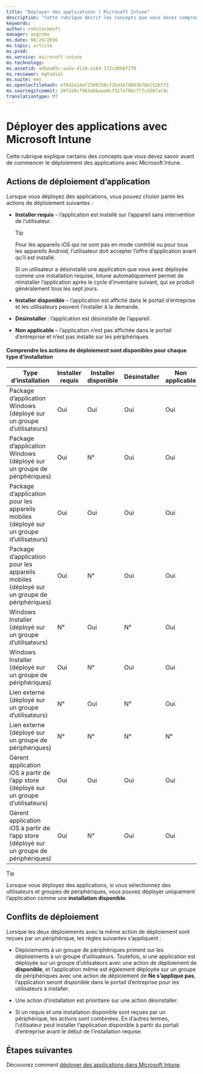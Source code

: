 ```yaml
---
title: "Déployer des applications | Microsoft Intune"
description: "Cette rubrique décrit les concepts que vous devez comprendre avant de commencer le déploiement des applications avec Intune."
keywords: 
author: robstackmsft
manager: angrobe
ms.date: 08/29/2016
ms.topic: article
ms.prod: 
ms.service: microsoft-intune
ms.technology: 
ms.assetid: ad5ea85c-aa2e-4110-a184-172cd0b8f270
ms.reviewer: mghadial
ms.suite: ems
ms.openlocfilehash: ef042e24af2300250cf2bd1bf9803678e252b773
ms.sourcegitcommit: 28f2e8cf965a6baaa8cf317af8bc777cd28fac4c
translationtype: MT
---
```

# Déployer des applications avec Microsoft Intune

Cette rubrique explique certains des concepts que vous devez savoir avant de commencer le déploiement des applications avec Microsoft Intune.


## Actions de déploiement d’application
Lorsque vous déployez des applications, vous pouvez choisir parmi les actions de déploiement suivantes :

-   **Installer requis** – l’application est installé sur l’appareil sans intervention de l’utilisateur.

    > [!TIP]
    > Pour les appareils iOS qui ne sont pas en mode contrôlé ou pour tous les appareils Android, l’utilisateur doit accepter l’offre d’application avant qu’il est installé.
    >
    >  Si un utilisateur a désinstallé une application que vous avez déployée comme une installation requise, Intune automatiquement permet de réinstaller l’application après le cycle d’inventaire suivant, qui se produit généralement tous les sept jours.

-   **Installer disponible** – l’application est affiché dans le portail d’entreprise et les utilisateurs peuvent l’installer à la demande.

-   **Désinstaller** : l’application est désinstallé de l’appareil.

-   **Non applicable** – l’application n’est pas affichée dans le portail d’entreprise et n’est pas installé sur les périphériques.

#### Comprendre les actions de déploiement sont disponibles pour chaque type d’installation

|Type d’installation|Installer requis|Installer disponible|Désinstaller|Non applicable|
|------------------|--------------------|---------------------|-------------|------------------|
|Package d’application Windows (déployé sur un groupe d’utilisateurs)|Oui|Oui|Oui|Oui|
|Package d’application Windows (déployé sur un groupe de périphériques)|Oui|N°|Oui|Oui|
|Package d’application pour les appareils mobiles (déployé sur un groupe d’utilisateurs)|Oui|Oui|Oui|Oui|
|Package d’application pour les appareils mobiles (déployé sur un groupe de périphériques)|Oui|N°|Oui|Oui|
|Windows Installer (déployé sur un groupe d’utilisateurs)|N°|Oui|N°|Oui|
|Windows Installer (déployé sur un groupe de périphériques)|Oui|N°|Oui|Oui|
|Lien externe (déployé sur un groupe d’utilisateurs)|N°|Oui|N°|Oui|
|Lien externe (déployé sur un groupe de périphériques)|N°|N°|N°|N°|
|Gèrent application iOS à partir de l’app store (déployé sur un groupe d’utilisateurs)|Oui|Oui|Oui|Oui|
|Gèrent application iOS à partir de l’app store (déployé sur un groupe de périphériques)|Oui|N°|Oui|Oui|
> [!TIP]
> Lorsque vous déployez des applications, si vous sélectionnez des utilisateurs et groupes de périphériques, vous pouvez déployer uniquement l’application comme une **installation disponible**.

## Conflits de déploiement
Lorsque les deux déploiements avec la même action de déploiement sont reçues par un périphérique, les règles suivantes s’appliquent :

-   Déploiements à un groupe de périphériques priment sur les déploiements à un groupe d’utilisateurs. Toutefois, si une application est déployée sur un groupe d’utilisateurs avec une action de déploiement de **disponible**, et l’application même est également déployée sur un groupe de périphériques avec une action de déploiement de **Ne s’applique pas**, l’application seront disponible dans le portail d’entreprise pour les utilisateurs à installer.

-   Une action d’installation est prioritaire sur une action désinstaller.

-   Si un requis et une installation disponible sont reçues par un périphérique, les actions sont combinées. En d’autres termes, l’utilisateur peut installer l’application disponible à partir du portail d’entreprise avant le début de l’installation requise.


## Étapes suivantes

Découvrez comment [déployer des applications dans Microsoft Intune](deploy-apps-in-microsoft-intune.md).
